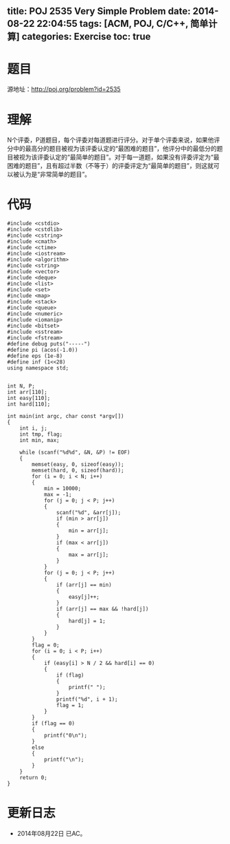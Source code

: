 title: POJ 2535 Very Simple Problem
date: 2014-08-22 22:04:55
tags: [ACM, POJ, C/C++, 简单计算]
categories: Exercise
toc: true
---
# 题目
源地址：http://poj.org/problem?id=2535

# 理解
N个评委，P道题目，每个评委对每道题进行评分。对于单个评委来说，如果他评分中的最高分的题目被视为该评委认定的“最困难的题目”，他评分中的最低分的题目被视为该评委认定的“最简单的题目”。对于每一道题，如果没有评委评定为“最困难的题目”，且有超过半数（不等于）的评委评定为“最简单的题目”，则这就可以被认为是“非常简单的题目”。

<!-- more -->

# 代码
```
#include <cstdio>
#include <cstdlib>
#include <cstring>
#include <cmath>
#include <ctime>
#include <iostream>
#include <algorithm>
#include <string>
#include <vector>
#include <deque>
#include <list>
#include <set>
#include <map>
#include <stack>
#include <queue>
#include <numeric>
#include <iomanip>
#include <bitset>
#include <sstream>
#include <fstream>
#define debug puts("-----")
#define pi (acos(-1.0))
#define eps (1e-8)
#define inf (1<<28)
using namespace std;


int N, P;
int arr[110];
int easy[110];
int hard[110];

int main(int argc, char const *argv[])
{
    int i, j;
    int tmp, flag;
    int min, max;

    while (scanf("%d%d", &N, &P) != EOF)
    {
        memset(easy, 0, sizeof(easy));
        memset(hard, 0, sizeof(hard));
        for (i = 0; i < N; i++)
        {
            min = 10000;
            max = -1;
            for (j = 0; j < P; j++)
            {
                scanf("%d", &arr[j]);
                if (min > arr[j])
                {
                    min = arr[j];
                }
                if (max < arr[j])
                {
                    max = arr[j];
                }
            }
            for (j = 0; j < P; j++)
            {
                if (arr[j] == min)
                {
                    easy[j]++;
                }
                if (arr[j] == max && !hard[j])
                {
                    hard[j] = 1;
                }
            }
        }
        flag = 0;
        for (i = 0; i < P; i++)
        {
            if (easy[i] > N / 2 && hard[i] == 0)
            {
                if (flag)
                {
                    printf(" ");
                }
                printf("%d", i + 1);
                flag = 1;
            }
        }
        if (flag == 0)
        {
            printf("0\n");
        }
        else
        {
            printf("\n");
        }
    }
    return 0;
}
```

# 更新日志
- 2014年08月22日 已AC。